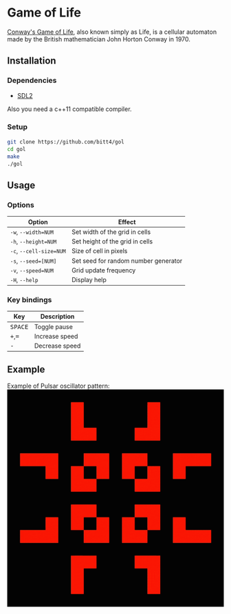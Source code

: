 # Game of Life

[Conway's Game of Life](https://en.wikipedia.org/wiki/Conway%27s_Game_of_Life), also known simply as Life, is a cellular automaton made by the British mathematician John Horton Conway in 1970.

##

## Installation

### Dependencies
 - [SDL2](https://libsdl.org/download-2.0.php)

Also you need a c++11 compatible compiler.

### Setup

```bash
git clone https://github.com/bitt4/gol
cd gol
make
./gol
```

## Usage

### Options

| Option                   | Effect                               |
|--------------------------|--------------------------------------|
|`-w`, `--width=NUM`       | Set width of the grid in cells       |
|`-h`, `--height=NUM`      | Set height of the grid in cells      |
|`-c`, `--cell-size=NUM`   | Size of cell in pixels               |
|`-s`, `--seed=[NUM]`      | Set seed for random number generator |
|`-v`, `--speed=NUM`       | Grid update frequency                |
|`-H`, `--help`            | Display help                         |

### Key bindings

| Key                            |  Description   |
|--------------------------------|----------------|
| <kbd>SPACE</kbd>               | Toggle pause   |
| <kbd>+</kbd>,<kbd>=</kbd>      | Increase speed |
| <kbd>-</kbd>                   | Decrease speed |

## Example
Example of Pulsar oscillator pattern:
![](demo.gif)